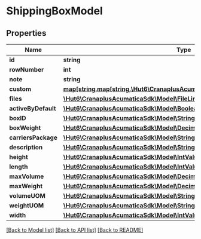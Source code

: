 # ShippingBoxModel

## Properties
Name | Type | Description | Notes
------------ | ------------- | ------------- | -------------
**id** | **string** |  | [optional] 
**rowNumber** | **int** |  | [optional] 
**note** | **string** |  | [optional] 
**custom** | [**map[string,map[string,\Hut6\CranaplusAcumaticaSdk\Model\CustomFieldModel]]**](map.md) |  | [optional] 
**files** | [**\Hut6\CranaplusAcumaticaSdk\Model\FileLinkModel[]**](FileLinkModel.md) |  | [optional] 
**activeByDefault** | [**\Hut6\CranaplusAcumaticaSdk\Model\BooleanValueModel**](BooleanValueModel.md) |  | [optional] 
**boxID** | [**\Hut6\CranaplusAcumaticaSdk\Model\StringValueModel**](StringValueModel.md) |  | [optional] 
**boxWeight** | [**\Hut6\CranaplusAcumaticaSdk\Model\DecimalValueModel**](DecimalValueModel.md) |  | [optional] 
**carriersPackage** | [**\Hut6\CranaplusAcumaticaSdk\Model\StringValueModel**](StringValueModel.md) |  | [optional] 
**description** | [**\Hut6\CranaplusAcumaticaSdk\Model\StringValueModel**](StringValueModel.md) |  | [optional] 
**height** | [**\Hut6\CranaplusAcumaticaSdk\Model\IntValueModel**](IntValueModel.md) |  | [optional] 
**length** | [**\Hut6\CranaplusAcumaticaSdk\Model\IntValueModel**](IntValueModel.md) |  | [optional] 
**maxVolume** | [**\Hut6\CranaplusAcumaticaSdk\Model\DecimalValueModel**](DecimalValueModel.md) |  | [optional] 
**maxWeight** | [**\Hut6\CranaplusAcumaticaSdk\Model\DecimalValueModel**](DecimalValueModel.md) |  | [optional] 
**volumeUOM** | [**\Hut6\CranaplusAcumaticaSdk\Model\StringValueModel**](StringValueModel.md) |  | [optional] 
**weightUOM** | [**\Hut6\CranaplusAcumaticaSdk\Model\StringValueModel**](StringValueModel.md) |  | [optional] 
**width** | [**\Hut6\CranaplusAcumaticaSdk\Model\IntValueModel**](IntValueModel.md) |  | [optional] 

[[Back to Model list]](../README.md#documentation-for-models) [[Back to API list]](../README.md#documentation-for-api-endpoints) [[Back to README]](../README.md)


